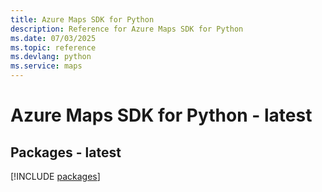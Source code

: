 ```yaml
---
title: Azure Maps SDK for Python
description: Reference for Azure Maps SDK for Python
ms.date: 07/03/2025
ms.topic: reference
ms.devlang: python
ms.service: maps
---
```

# Azure Maps SDK for Python - latest
## Packages - latest
[!INCLUDE [packages](maps-index.md)]